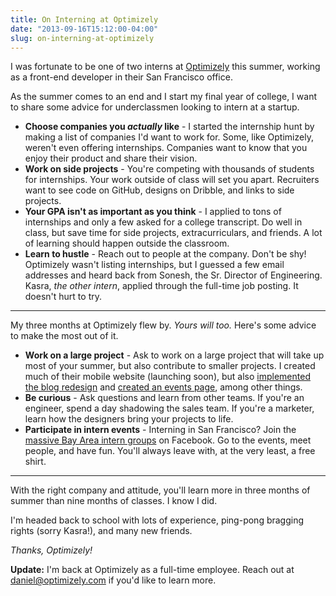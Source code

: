 ```yaml
---
title: On Interning at Optimizely
date: "2013-09-16T15:12:00-04:00"
slug: on-interning-at-optimizely
---
```


I was fortunate to be one of two interns at [Optimizely](https://www.optimizely.com/) this summer, working as a front-end developer in their San Francisco office.

As the summer comes to an end and I start my final year of college, I want to share some advice for underclassmen looking to intern at a startup.

- **Choose companies you _actually_ like** \- I started the internship hunt by making a list of companies I'd want to work for. Some, like Optimizely, weren't even offering internships. Companies want to know that you enjoy their product and share their vision.
- **Work on side projects** \- You're competing with thousands of students for internships. Your work outside of class will set you apart. Recruiters want to see code on GitHub, designs on Dribble, and links to side projects.
- **Your GPA isn't as important as you think** \- I applied to tons of internships and only a few asked for a college transcript. Do well in class, but save time for side projects, extracurriculars, and friends. A lot of learning should happen outside the classroom.
- **Learn to hustle** \- Reach out to people at the company. Don't be shy! Optimizely wasn't listing internships, but I guessed a few email addresses and heard back from Sonesh, the Sr. Director of Engineering. Kasra, _the other intern_, applied through the full-time job posting. It doesn't hurt to try.

---

My three months at Optimizely flew by. _Yours will too._ Here's some advice to make the most out of it.

- **Work on a large project** \- Ask to work on a large project that will take up most of your summer, but also contribute to smaller projects. I created much of their mobile website (launching soon), but also [implemented the blog redesign](http://blog.optimizely.com/) and [created an events page](https://www.optimizely.com/events), among other things.
- **Be curious** \- Ask questions and learn from other teams. If you're an engineer, spend a day shadowing the sales team. If you're a marketer, learn how the designers bring your projects to life.
- **Participate in intern events** \- Interning in San Francisco? Join the [massive Bay Area intern groups](https://www.facebook.com/groups/210814239033807/) on Facebook. Go to the events, meet people, and have fun. You'll always leave with, at the very least, a free shirt.

---

With the right company and attitude, you'll learn more in three months of summer than nine months of classes. I know I did.

I'm headed back to school with lots of experience, ping-pong bragging rights (sorry Kasra!), and many new friends.

_Thanks, Optimizely!_

**Update:** I'm back at Optimizely as a full-time employee. Reach out at [daniel@optimizely.com](mailto:daniel@optimizely.com) if you'd like to learn more.

